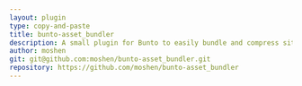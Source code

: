```yaml
---
layout: plugin
type: copy-and-paste
title: bunto-asset_bundler
description: A small plugin for Bunto to easily bundle and compress site assets
author: moshen
git: git@github.com:moshen/bunto-asset_bundler.git
repository: https://github.com/moshen/bunto-asset_bundler
---
```

